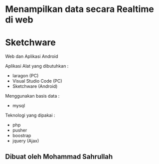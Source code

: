 # Menampilkan data secara Realtime di web
# Sketchware

Web dan Aplikasi Android

Aplikasi Alat yang dibutuhkan :
<br>
- laragon         (PC) 
- Visual Studio Code (PC)
- Sketchware      (Android)

Menggunakan basis data :
- mysql

 Teknologi yang dipakai :
- php
- pusher
- boostrap
- jquery (Ajax)

<h2>Dibuat oleh Mohammad Sahrullah</h2>
